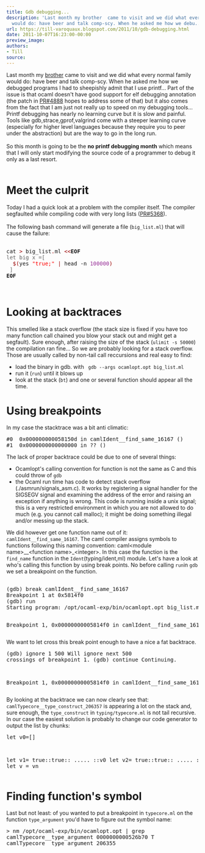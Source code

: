 ```yaml
---
title: Gdb debugging...
description: 'Last month my brother  came to visit and we did what every normal family
  would do: have beer and talk comp-scy. When he asked me how we debu...'
url: https://till-varoquaux.blogspot.com/2011/10/gdb-debugging.html
date: 2011-10-07T16:23:00-00:00
preview_image:
authors:
- Till
source:
---
```


<div dir="ltr" style="text-align: left;" trbidi="on">Last month my <a href="http://gael-varoquaux.info/blog/">brother</a> came to visit and we did what every normal family would do: have beer and talk comp-scy. When he asked me how we debugged programs I had to sheepishly admit that I use printf... Part of the issue is that ocaml doesn't have good support for elf debugging annotation (the patch in <a href="http://caml.inria.fr/mantis/view.php?id=4888">PR#4888</a> hopes to address some of that) but it also comes from the fact that I am just not really up to speed on my debugging tools... Printf debugging has nearly no learning curve but it is slow and painful. Tools like gdb,strace,gprof,valgrind come with a steeper learning curve (especially for higher level languages because they require you to peer under the abstraction) but are the way to go in the long run.<br/>
<br/>
So this month is going to be the <b>no printf debugging month</b> which means that I will only start modifying the source code of a programmer to debug it only as a last resort.<br/>
<br/>
<h1>Meet the culprit</h1>Today I had a quick look at a problem with the compiler itself. The compiler segfaulted while compiling code with very long lists (<a href="http://caml.inria.fr/mantis/view.php?id=5368">PR#5368</a>). <br/>
<br/>
The following bash command will generate a file (<code>big_list.ml</code>) that will cause the failure:<br/>
<br/>
<pre><tt>cat <span style="color: #990000;">&gt;</span> big_list<span style="color: #990000;">.</span>ml <span style="color: #990000;">&lt;&lt;</span><b>EOF</b>
<span style="color: #666666;">let big x =[</span>
  <span style="color: #990000;">$(</span>yes <span style="color: red;">&quot;true;&quot;</span> <span style="color: #990000;">|</span> head -n <span style="color: #993399;">100000</span><span style="color: #990000;">)</span>
<span style="color: #666666;"> ]</span>
<b>EOF</b>
</tt></pre><br/>
<h1>Looking at backtraces</h1>This smelled like a stack overflow (the stack size is fixed if you have too many function call chained you blow your stack out and might get a segfault). Sure enough, after raising the size of the stack (<code>ulimit -s 50000</code>)  the compilation ran fine... So we are probably looking for a stack overflow. Those are usually called by non-tail call reccursions and real easy to find:<br/>
<ul><li>load the binary in gdb. with <code> gdb --args ocamlopt.opt big_list.ml </code> <br/>
</li>
<li>run it (<code>run</code>) until it blows up <br/>
</li>
<li>look at the stack (<code>bt</code>) and one or several function should appear all the time.<br/>
</li>
</ul><h1>Using breakpoints</h1>In my case the stacktrace was a bit anti climatic:  <br/>
<pre><tt>#0  0x000000000058150d in camlIdent__find_same_16167 ()
#1  0x0000000000000000 in ?? ()</tt></pre>The lack of proper backtrace could be due to one of several things: <br/>
<ul><li> Ocamlopt's calling convention for function is not the same as C and this could throw of <code>gdb</code><br/>
</li>
<li> the Ocaml run time has code to detect stack overflow (./asmrun/signals_asm.c). It works by registering a signal handler for the SIGSEGV signal and examining the address of the error and raising an exception if anything is wrong. This code is running inside a unix signal; this is a very restricted environment in which you are not allowed to do much (e.g. you cannot call malloc); it might be doing something illegal and/or messing up the stack.<br/>
</li>
</ul>We did however get one function name out of it: <code>camlIdent__find_same_16167</code>. The caml compiler assigns symbols to functions following this naming convention: caml&lt;module name&gt;__&lt;function name&gt;_&lt;integer&gt;. In this case the function is the <code>find_name</code> function in the <code>Ident</code>(typing/ident,ml) module. Let's have a look at who's calling this function by using break points.  No before calling <code>run</code>in <code>gdb</code> we set a breakpoint on the function.  <br/>
<pre><tt>
(gdb) break camlIdent__find_same_16167
Breakpoint 1 at 0x5814f0
(gdb) run
Starting program: /opt/ocaml-exp/bin/ocamlopt.opt big_list.ml

Breakpoint 1, 0x00000000005814f0 in camlIdent__find_same_16167 ()
</tt></pre>We want to let cross this break point enough to have a nice a fat backtrace.  <pre><tt>(gdb) ignore 1 500
Will ignore next 500 crossings of breakpoint 1.
(gdb) continue
Continuing.

Breakpoint 1, 0x00000000005814f0 in camlIdent__find_same_16167 ()
</tt></pre>By looking at the backtrace we can now clearly see that: <code>camlTypecore__type_construct_206357</code> is appearing a lot on the stack and, sure enough, the <code>type_construct</code> in <code>typing/typecore.ml</code> is not tail recursive. In our case the easiest solution is probably to change our code generator to output the list by chunks: <pre>let v0=[]

let v1= true::true:: ..... ::v0
let v2= true::true:: ..... ::v1
....
let v = vn
</pre><h1>Finding function's symbol</h1>Last but not least: of you wanted to put a breakpoint in <code>typecore.ml</code> on the function <code>type_argument</code> you'd have to figure out the symbol name: <pre><tt>&gt; nm /opt/ocaml-exp/bin/ocamlopt.opt | grep camlTypecore__type_argument
0000000000526b70 T camlTypecore__type_argument_206355</tt></pre></div>

